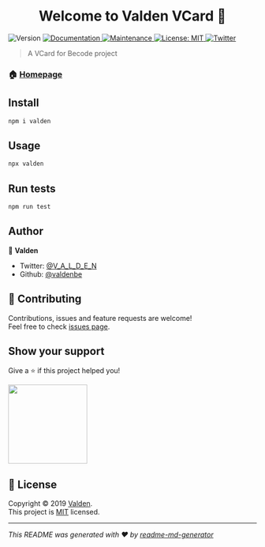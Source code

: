 <h1 align="center">Welcome to Valden VCard 👋</h1>
<p>
  <img alt="Version" src="https://img.shields.io/badge/version-1.0.5-blue.svg?cacheSeconds=2592000" />
  <a href="https://github.com/ValdenBE/TerminalVCard#readme">
    <img alt="Documentation" src="https://img.shields.io/badge/documentation-yes-brightgreen.svg" target="_blank" />
  </a>
  <a href="https://github.com/ValdenBE/TerminalVCard/graphs/commit-activity">
    <img alt="Maintenance" src="https://img.shields.io/badge/Maintained%3F-yes-green.svg" target="_blank" />
  </a>
  <a href="https://github.com/ValdenBE/TerminalVCard/blob/master/LICENSE">
    <img alt="License: MIT" src="https://img.shields.io/badge/License-MIT-yellow.svg" target="_blank" />
  </a>
  <a href="https://twitter.com/V_A_L_D_E_N">
    <img alt="Twitter" src="https://img.shields.io/twitter/follow/V_A_L_D_E_N.svg?style=social" target="_blank" />
  </a>
</p>

> A VCard for Becode project

### 🏠 [Homepage](https://github.com/ValdenBE/TerminalVCard#readme)

## Install

```sh
npm i valden
```

## Usage

```sh
npx valden
```

## Run tests

```sh
npm run test
```

## Author

👤 **Valden**

* Twitter: [@V_A_L_D_E_N](https://twitter.com/V_A_L_D_E_N)
* Github: [@valdenbe](https://github.com/valdenbe)

## 🤝 Contributing

Contributions, issues and feature requests are welcome!<br />Feel free to check [issues page](https://github.com/ValdenBE/TerminalVCard/issues).

## Show your support

Give a ⭐️ if this project helped you!

<a href="https://www.patreon.com/valdebe">
  <img src="https://c5.patreon.com/external/logo/become_a_patron_button@2x.png" width="160">
</a>

## 📝 License

Copyright © 2019 [Valden](https://github.com/valdenbe).<br />
This project is [MIT](https://github.com/ValdenBE/TerminalVCard/blob/master/LICENSE) licensed.

***
_This README was generated with ❤️ by [readme-md-generator](https://github.com/kefranabg/readme-md-generator)_
